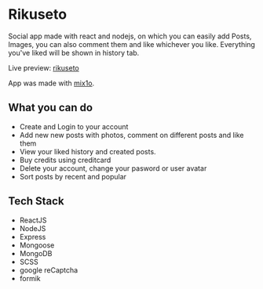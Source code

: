 # Rikuseto

Social app made with react and nodejs, on which you can easily add Posts, Images, you can also comment them and like whichever you like. Everything you've liked will be shown in history tab.

Live preview: [rikuseto]

App was made with [mix1o].

## What you can do

- Create and Login to your account
- Add new new posts with photos, comment on different posts and like them
- View your liked history and created posts.
- Buy credits using creditcard
- Delete your account, change your pasword or user avatar
- Sort posts by recent and popular

## Tech Stack

- ReactJS
- NodeJS
- Express
- Mongoose
- MongoDB
- SCSS
- google reCaptcha
- formik

[mix1o]: https://github.com/mix1o
[rikuseto]: https://mn-social-app.herokuapp.com/
